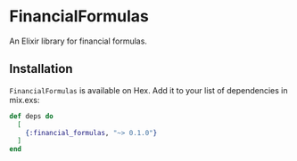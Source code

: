 # FinancialFormulas

An Elixir library for financial formulas.

## Installation

`FinancialFormulas` is available on Hex. Add it to your list of dependencies in mix.exs:

```elixir
def deps do
  [
    {:financial_formulas, "~> 0.1.0"}
  ]
end
```
